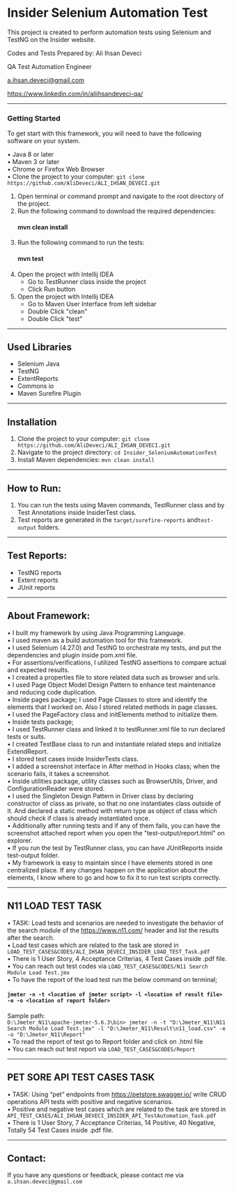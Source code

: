 # Insider Selenium Automation Test

This project is created to perform automation tests using Selenium and TestNG on the Insider website.

Codes and Tests Prepared by:
Ali Ihsan Deveci

QA Test Automation Engineer

a.ihsan.deveci@gmail.com

https://www.linkedin.com/in/aliihsandeveci-qa/

___
### Getting Started
To get start with this framework, you will need to have the following software on your system.

• Java 8 or later \
• Maven 3 or later \
• Chrome or Firefox Web Browser\
• Clone the project to your computer: `git clone https://github.com/AliDeveci/ALI_IHSAN_DEVECI.git`

1. Open terminal or command prompt and navigate to the root directory of the project.
2. Run the following command to download the required dependencies:
   #### mvn clean install
3. Run the following command to run the tests:
   #### mvn test
4. Open the project with Intellij IDEA
    - Go to TestRunner class inside the project
    - Click Run button
5. Open the project with Intellij IDEA
    - Go to Maven User Interface from left sidebar
    - Double Click "clean"
    - Double Click "test"
___

## Used Libraries

- Selenium Java
- TestNG
- ExtentReports
- Commons io
- Maven Surefire Plugin
___
## Installation

1. Clone the project to your computer: `git clone https://github.com/AliDeveci/ALI_IHSAN_DEVECI.git`
2. Navigate to the project directory: `cd Insider_SeleniumAutomationTest`
3. Install Maven dependencies: `mvn clean install`

___

## How to Run:

1. You can run the tests using Maven commands, TestRunner class and by Test Annotations inside InsiderTest class.
2. Test reports are generated in the `target/surefire-reports` and`test-output` folders.

___

## Test Reports:

- TestNG reports
- Extent reports
- JUnit reports

___
## About Framework:
• I built my framework by using Java Programming Language.\
• I used maven as a build automation tool for this framework.\
• I used Selenium (4.27.0) and TestNG to orchestrate my tests, and put the dependencies and plugin inside pom.xml file.\
• For assertions/verifications, I utilized TestNG assertions to compare actual and expected results.\
• I created a properties file to store related data such as browser and urls.\
• I used Page Object Model Design Pattern to enhance test maintenance and reducing code duplication. \
• Inside pages package; I used Page Classes to store and identify the elements that I worked on. Also I stored related methods in page classes.\
• I used the PageFactory class and initElements method to initialize them.\
• Inside tests package;\
• I used TestRunner class and linked it to testRunner.xml file to run declared tests or suits.\
• I created TestBase class to run and instantiate related steps and initialize ExtendReport.\
• I stored test cases inside InsiderTests class.\
• I added a screenshot interface in After method in Hooks class; when the scenario fails, it takes a screenshot.\
• Inside utilities package, utility classes such as BrowserUtils, Driver, and ConfigurationReader were stored.\
• I used the Singleton Design Pattern in Driver class by declaring constructor of class as private, so that no one instantiates class outside of it. And declared a static method with return type as object of class which should check if class is already instantiated once.\
• Additionally after running tests and if any of them fails, you can have the screenshot attached report when you open the "test-output/report.html" on explorer.\
• If you run the test by TestRunner class, you can have JUnitReports inside test-output folder.\
• My framework is easy to maintain since I have elements stored in one centralized place. If any changes happen on the application about the elements, I know where to go and how to fix it to run test scripts correctly.
___

## N11 LOAD TEST TASK
• TASK:  Load tests and scenarios are needed to investigate the behavior of the search module of the
https://www.n11.com/ header and list the results after the search.\
• Load test cases which are related to the task are stored in `LOAD_TEST_CASES&CODES/ALI_IHSAN_DEVECI_INSIDER_LOAD_TEST_Task.pdf`\
• There is 1 User Story, 4 Acceptance Criterias, 4 Test Cases inside .pdf file.\
• You can reach out test codes via `LOAD_TEST_CASES&CODES/N11 Search Module Load Test.jmx`\
• To have the report of the load test run the below command on terminal;
#### `jmeter -n -t <location of jmeter script> -l <location of result file> -e -o <location of report folder>`
Sample path:\
`D:\Jmeter_N11\apache-jmeter-5.6.3\bin> jmeter -n -t "D:\Jmeter_N11\N11 Search Module Load Test.jmx" -l "D:\Jmeter_N11\Result\n11_load.csv" -e -o "D:\Jmeter_N11\Report"`
\
• To read the report of test go to Report folder and click on .html file\
• You can reach out test report via `LOAD_TEST_CASES&CODES/Report`
___

## PET SORE API TEST CASES TASK
• TASK: Using “pet” endpoints from https://petstore.swagger.io/ write CRUD operations
API tests with positive and negative scenarios.\
• Positive and negative test cases which are related to the task are stored in `API_TEST_CASES/ALI_IHSAN_DEVECI_INSIDER_API_TestAutomation_Task.pdf`\
• There is 1 User Story, 7 Acceptance Criterias, 14 Positive, 40 Negative, Totally 54 Test Cases inside .pdf file. 
___

## Contact:

If you have any questions or feedback, please contact me via `a.ihsan.deveci@gmail.com`
